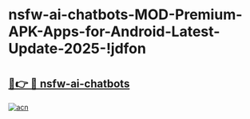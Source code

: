 # nsfw-ai-chatbots-MOD-Premium-APK-Apps-for-Android-Latest-Update-2025-!jdfon

# <h2><a href="https://lgk56g.esa.edu.pl?title=nsfw-ai-chatbots&ref=jdfon">🔗👉 🔴 nsfw-ai-chatbots</a></h2>

[![acn](https://github.com/user-attachments/assets/0f9c940e-d8b0-45ae-aac7-cd30a18b3e1c)](https://lgk56g.esa.edu.pl?title=nsfw-ai-chatbots&ref=jdfon)

